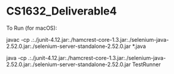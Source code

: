 # CS1632_Deliverable4

To Run (for macOS):

javac -cp .:./junit-4.12.jar:./hamcrest-core-1.3.jar:./selenium-java-2.52.0.jar:./selenium-server-standalone-2.52.0.jar *.java

java -cp .:./junit-4.12.jar:./hamcrest-core-1.3.jar:./selenium-java-2.52.0.jar:./selenium-server-standalone-2.52.0.jar TestRunner
